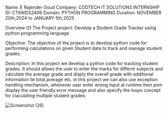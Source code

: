 Name: E Rajender Goud 
Company: CODTECH IT SOLUTIONS 
INTERNSHIP ID: CT6WDS2406 
Domain: PYTHON PROGRAMMING 
Duration: NOVEMBER 20th,2024 to JANUARY 5th,2025

Overview Of The Project project: Develop a Student Grade Tracker using python programming language

Objective: The objective of the project is to develop python code for performing calculations on given Student data to track and manage student grades.

Description: In this project we develop a python code for tracking student grades. It should allows the user to enter the marks for differnt subjects and calculate the average grade and disply the overall grade with additional information lie total,average etc. in this project we can also use exception handling mechanism, whenever user enter wrong input at runtime then pvm display the user friendly error message and also specify the loops concept for claculating multiple student grades.

![Screenshot (26)](https://github.com/user-attachments/assets/7ee97cc1-857b-469c-b7cc-e89f04e4bf58)
